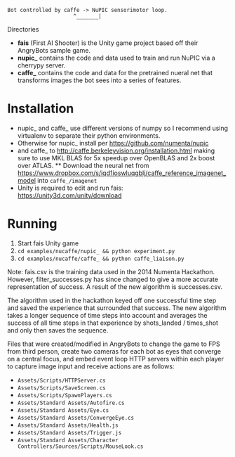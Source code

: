 ```
Bot controlled by caffe -> NuPIC sensorimotor loop.
                     ^_______|
```                     

Directories

* **fais** (First AI Shooter) is the Unity game project based off their AngryBots sample game.
* **nupic_** contains the code and data used to train and run NuPIC via a cherrypy server.
* **caffe_** contains the code and data for the pretrained nueral net that transforms images the bot sees into a series of features.

# Installation
* nupic_ and caffe_ use different versions of numpy so I recommend using virtualenv to separate their python environments.
* Otherwise for nupic_ install per https://github.com/numenta/nupic
* and caffe_ to http://caffe.berkeleyvision.org/installation.html making sure to use MKL BLAS for 5x speedup over OpenBLAS and 2x boost over ATLAS.
** Download the neural net from https://www.dropbox.com/s/iqd1ioswluqgblj/caffe_reference_imagenet_model into `caffe_/imagenet`
* Unity is required to edit and run fais: https://unity3d.com/unity/download

# Running
1. Start fais Unity game
2. `cd examples/nucaffe/nupic_ && python experiment.py`
3. `cd examples/nucaffe/caffe_ && python caffe_liaison.py`

Note: fais.csv is the training data used in the 2014 Numenta Hackathon.
However, filter_successes.py has since changed to give a more accurate representation of success.
A result of the new algorithm is successes.csv.

The algorithm used in the hackathon keyed off one successful time step and
saved the experience that surrounded that success. The new algorithm takes
a longer sequence of time steps into account and averages the success of all
time steps in that experience by shots_landed / times_shot and only then saves
the sequence.

Files that were created/modified in AngryBots to change the game to FPS from third person,
create two cameras for each bot as eyes that converge on a central focus, and
embed event loop HTTP servers within each player to capture image input and
receive actions are as follows:

* `Assets/Scripts/HTTPServer.cs`
* `Assets/Scripts/SaveScreen.cs`
* `Assets/Scripts/SpawnPlayers.cs`
* `Assets/Standard Assets/Autofire.cs`
* `Assets/Standard Assets/Eye.cs`
* `Assets/Standard Assets/ConvergeEye.cs`
* `Assets/Standard Assets/Health.js`
* `Assets/Standard Assets/Trigger.js`
* `Assets/Standard Assets/Character Controllers/Sources/Scripts/MouseLook.cs`



